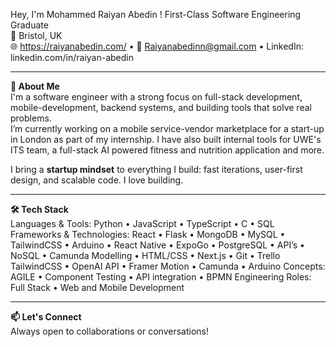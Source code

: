 Hey, I'm Mohammed Raiyan Abedin ! 
First-Class Software Engineering Graduate  
📍 Bristol, UK  
🌐 https://raiyanabedin.com/ • 📧 Raiyanabedinn@gmail.com • LinkedIn: linkedin.com/in/raiyan-abedin

---

**🚀 About Me**  
I'm a software engineer with a strong focus on full-stack development, mobile-development, backend systems, and building tools that solve real problems.  
I’m currently working on a mobile service-vendor marketplace for a start-up in London as part of my internship. I have also built internal tools for UWE's ITS team, a full-stack AI powered fitness and nutrition application and more.

I bring a **startup mindset** to everything I build: fast iterations, user-first design, and scalable code. I love building.


---

**🛠️ Tech Stack**  
Languages & Tools: Python • JavaScript • TypeScript • C • SQL
Frameworks & Technologies: React • Flask • MongoDB • MySQL • TailwindCSS • Arduino • React Native • ExpoGo • PostgreSQL • API’s • NoSQL • Camunda Modelling • HTML/CSS • Next.js • Git • Trello 
TailwindCSS • OpenAI API • Framer Motion • Camunda • Arduino
Concepts: AGILE • Component Testing • API integration • BPMN Engineering 
Roles: Full Stack • Web and Mobile Development

---

**📫 Let's Connect**  
Always open to collaborations or conversations!  

